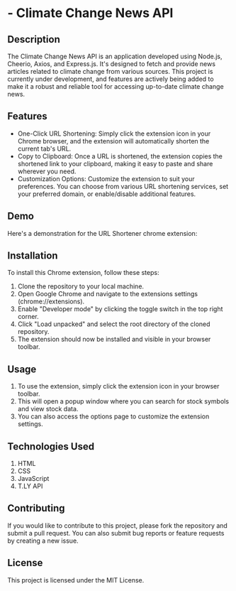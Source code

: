 # -  Climate Change News API
## Description
The Climate Change News API is an application developed using Node.js, Cheerio, Axios, and Express.js. It's designed to fetch and provide news articles related to climate change from various sources. This project is currently under development, and features are actively being added to make it a robust and reliable tool for accessing up-to-date climate change news.

## Features
* One-Click URL Shortening: Simply click the extension icon in your Chrome browser, and the extension will automatically shorten the current tab's URL.
* Copy to Clipboard: Once a URL is shortened, the extension copies the shortened link to your clipboard, making it easy to paste and share wherever you need.
* Customization Options: Customize the extension to suit your preferences. You can choose from various URL shortening services, set your preferred domain, or enable/disable additional features.

## Demo
Here's a demonstration for the URL Shortener chrome extension:
## Installation
To install this Chrome extension, follow these steps:

1. Clone the repository to your local machine.
2. Open Google Chrome and navigate to the extensions settings (chrome://extensions).
3. Enable "Developer mode" by clicking the toggle switch in the top right corner.
4. Click "Load unpacked" and select the root directory of the cloned repository.
5. The extension should now be installed and visible in your browser toolbar.

## Usage
1. To use the extension, simply click the extension icon in your browser toolbar. 
2. This will open a popup window where you can search for stock symbols and view stock data. 
3. You can also access the options page to customize the extension settings.

## Technologies Used
1. HTML
2. CSS
3. JavaScript
4. T.LY API

## Contributing
If you would like to contribute to this project, please fork the repository and submit a pull request. You can also submit bug reports or feature requests by creating a new issue.

## License
This project is licensed under the MIT License.
